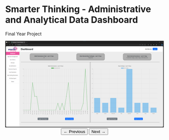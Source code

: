 # Smarter Thinking - Administrative and Analytical Data Dashboard

Final Year Project

<div align="center">
  <img src="Product Screenshots/02-DashboardHome.png" id="image" style="max-width: 100%; height: auto;">
  <br>
  <button onclick="changeImage(-1)">&#8592; Previous</button>
  <button onclick="changeImage(1)">Next &#8594;</button>
</div>

<script>
  const images = [
    "Product Screenshots/01.0-LoginScreen.png",
    "Product Screenshots/02-DashboardHome.png",
    "Product Screenshots/03-AppUserManagement.png",
    "Product Screenshots/04-UserDetails.png",
    "Product Screenshots/05-SubmissionDetails.png",
    "Product Screenshots/06-UserMetrics-AllUsers.png",
    "Product Screenshots/08-ParameterReport-UserSearch.png",
    "Product Screenshots/09-ParameterReport-UserSearch-65AndOver.png",
    "Product Screenshots/10-ParameterReport-FeelingSearch.png",
    "Product Screenshots/11-ParameterReport_FeelingSearch-Depression.png",
    "Product Screenshots/12-FullDataExport.png",
  ];
  
  let currentImageIndex = 0;
  const imageElement = document.getElementById("image");

  function changeImage(direction) {
    currentImageIndex += direction;
    if (currentImageIndex < 0) {
      currentImageIndex = images.length - 1;
    } else if (currentImageIndex >= images.length) {
      currentImageIndex = 0;
    }
    imageElement.src = images[currentImageIndex];
  }
</script>

